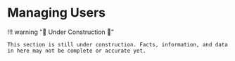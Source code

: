 # Managing Users

!!! warning ":construction: Under Construction :construction:"

    This section is still under construction. Facts, information, and data in here may not be complete or accurate yet. 